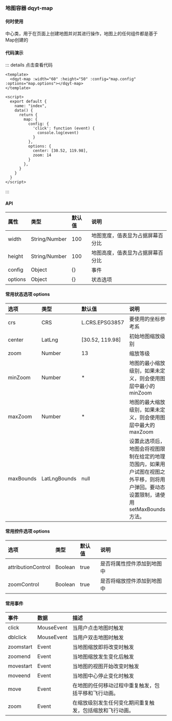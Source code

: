 ### 地图容器 dqyt-map
#### 何时使用
中心类，用于在页面上创建地图并对其进行操作，地图上的任何组件都是基于Map创建的
#### 代码演示


<map-index></map-index>
::: details 点击查看代码
```vue
<template>
  <dqyt-map :width="60" :height="50" :config="map.config" :options="map.options"></dqyt-map>
</template>

<script>
  export default {
    name: "index",
    data() {
      return {
        map: {
          config: {
            'click': function (event) {
              console.log(event)
            }
          },
          options: {
            center: [30.52, 119.98],
            zoom: 14
          }
        },
      }
    }
  }
</script>

```
:::

#### API
| 属性       | 类型   | 默认值   | 说明        |
|:------------- |:-------------|:-----|:----|
| width | String/Number | 100 | 地图宽度，值表显为占据屏幕百分比 |
| height | String/Number | 100 | 地图高度，值表显为占据屏幕百分比  |
| config| Object | {} | 事件  |
| options | Object | {} | 状态选项  |
#### 常用状态选项 options
| 选项          | 类型   | 默认值 | 说明  |
|:------------- |:-------------|:-----|:----|
| crs | CRS | L.CRS.EPSG3857 | 要使用的坐标参考系  |
| center | LatLng | [30.52, 119.98] | 初始地图缩放级别  |
| zoom | Number | 13 | 缩放等级  |
| minZoom | Number | * | 地图的最小缩放级别，如果未定义，则会使用图层中最小的minZoom  |
| maxZoom | Number | * | 地图的最大缩放级别，如果未定义，则会使用图层中最大的maxZoom  |
| maxBounds | LatLngBounds | null | 设置此选项后，地图会将视图限制在给定的地理范围内，如果用户试图在视图之外平移，则将用户弹回。要动态设置限制，请使用 setMaxBounds方法。 |
#### 常用控件选项 options
| 选项          | 类型   | 默认值 | 说明  |
|:------------- |:-------------|:-----|:----|
| attributionControl | Boolean |true| 是否将属性控件添加到地图中 |
| zoomControl | Boolean |true| 是否将缩放控件添加到地图中 |

#### 常用事件
| 事件          | 数据   | 描述   |
|:------------- |:-------------|:----|
| click | MouseEvent |当用户点击地图时触发|
| dblclick | MouseEvent |当用户双击地图时触发|
| zoomstart | Event |当地图缩放即将改变时触发|
| zoomend | Event |当地图缩放发生变化后触发|
| movestart | Event |当地图的视图开始改变时触发|
| moveend | Event |当地图中心停止变化时触发|
| move | Event |在地图的任何移动过程中重复触发，包括平移和飞行动画。|
| zoom | Event |在缩放级别发生任何变化期间重复触发，包括缩放和飞行动画。|
